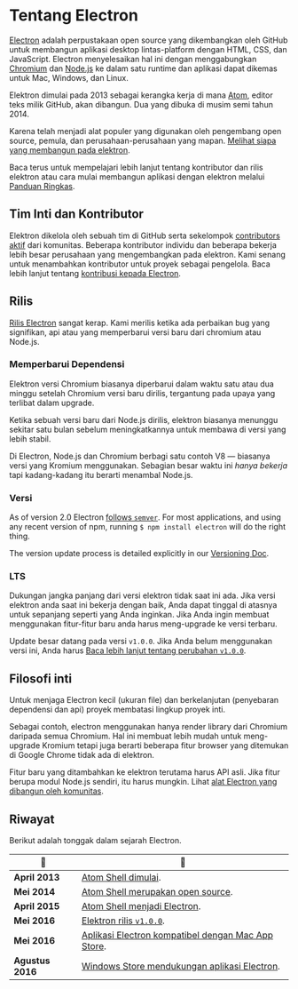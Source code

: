 # Tentang Electron

[Electron](https://electronjs.org) adalah perpustakaan open source yang dikembangkan oleh GitHub untuk membangun aplikasi desktop lintas-platform dengan HTML, CSS, dan JavaScript. Electron menyelesaikan hal ini dengan menggabungkan [Chromium](https://www.chromium.org/Home) dan [Node.js](https://nodejs.org) ke dalam satu runtime dan aplikasi dapat dikemas untuk Mac, Windows, dan Linux.

Elektron dimulai pada 2013 sebagai kerangka kerja di mana [Atom](https://atom.io), editor teks milik GitHub, akan dibangun. Dua yang dibuka di musim semi tahun 2014.

Karena telah menjadi alat populer yang digunakan oleh pengembang open source, pemula, dan perusahaan-perusahaan yang mapan. [Melihat siapa yang membangun pada elektron](https://electronjs.org/apps).

Baca terus untuk mempelajari lebih lanjut tentang kontributor dan rilis elektron atau cara mulai membangun aplikasi dengan elektron melalui [Panduan Ringkas](quick-start.md).

## Tim Inti dan Kontributor

Elektron dikelola oleh sebuah tim di GitHub serta sekelompok [contributors aktif](https://github.com/electron/electron/graphs/contributors) dari komunitas. Beberapa kontributor individu dan beberapa bekerja lebih besar perusahaan yang mengembangkan pada elektron. Kami senang untuk menambahkan kontributor untuk proyek sebagai pengelola. Baca lebih lanjut tentang [kontribusi kepada Electron](https://github.com/electron/electron/blob/master/CONTRIBUTING.md).

## Rilis

[Rilis Electron](https://github.com/electron/electron/releases) sangat kerap. Kami merilis ketika ada perbaikan bug yang signifikan, api atau yang memperbarui versi baru dari chromium atau Node.js.

### Memperbarui Dependensi

Elektron versi Chromium biasanya diperbarui dalam waktu satu atau dua minggu setelah Chromium versi baru dirilis, tergantung pada upaya yang terlibat dalam upgrade.

Ketika sebuah versi baru dari Node.js dirilis, elektron biasanya menunggu sekitar satu bulan sebelum meningkatkannya untuk membawa di versi yang lebih stabil.

Di Electron, Node.js dan Chromium berbagi satu contoh V8 — biasanya versi yang Kromium menggunakan. Sebagian besar waktu ini *hanya bekerja* tapi kadang-kadang itu berarti menambal Node.js.

### Versi

As of version 2.0 Electron [follows `semver`](http://semver.org). For most applications, and using any recent version of npm, running `$ npm install electron` will do the right thing.

The version update process is detailed explicitly in our [Versioning Doc](electron-versioning.md).

### LTS

Dukungan jangka panjang dari versi elektron tidak saat ini ada. Jika versi elektron anda saat ini bekerja dengan baik, Anda dapat tinggal di atasnya untuk sepanjang seperti yang Anda inginkan. Jika Anda ingin membuat menggunakan fitur-fitur baru anda harus meng-upgrade ke versi terbaru.

Update besar datang pada versi `v1.0.0`. Jika Anda belum menggunakan versi ini, Anda harus [Baca lebih lanjut tentang perubahan `v1.0.0`](https://electronjs.org/blog/electron-1-0).

## Filosofi inti

Untuk menjaga Electron kecil (ukuran file) dan berkelanjutan (penyebaran dependensi dan api) proyek membatasi lingkup proyek inti.

Sebagai contoh, electron menggunakan hanya render library dari Chromium daripada semua Chromium. Hal ini membuat lebih mudah untuk meng-upgrade Kromium tetapi juga berarti beberapa fitur browser yang ditemukan di Google Chrome tidak ada di elektron.

Fitur baru yang ditambahkan ke elektron terutama harus API asli. Jika fitur berupa modul Node.js sendiri, itu harus mungkin. Lihat [alat Electron yang dibangun oleh komunitas](https://electronjs.org/community).

## Riwayat

Berikut adalah tonggak dalam sejarah Electron.

| :calendar:       | :tada:                                                                                                                    |
| ---------------- | ------------------------------------------------------------------------------------------------------------------------- |
| **April 2013**   | [Atom Shell dimulai](https://github.com/electron/electron/commit/6ef8875b1e93787fa9759f602e7880f28e8e6b45).               |
| **Mei 2014**     | [Atom Shell merupakan open source](http://blog.atom.io/2014/05/06/atom-is-now-open-source.html).                          |
| **April 2015**   | [Atom Shell menjadi Electron](https://github.com/electron/electron/pull/1389).                                            |
| **Mei 2016**     | [Elektron rilis `v1.0.0`](https://electronjs.org/blog/electron-1-0).                                                      |
| **Mei 2016**     | [Aplikasi Electron kompatibel dengan Mac App Store](https://electronjs.org/docs/tutorial/mac-app-store-submission-guide). |
| **Agustus 2016** | [Windows Store mendukungan aplikasi Electron](https://electronjs.org/docs/tutorial/windows-store-guide).                  |
